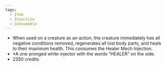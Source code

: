 ```yaml
---
tags:
  - Item
  - Injection
  - Consumable
---
```

- When used on a creature as an action, the creature immediately has all negative conditions removed, regenerates all lost body parts, and heals to their maximum health. This consumes the Healer Mech Injection.
- *A one pronged white injector with the words "HEALER" on the side.
- 2350 credits